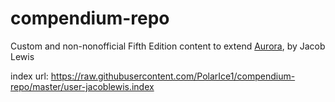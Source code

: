 # compendium-repo
Custom and non-nonofficial Fifth Edition content to extend [Aurora](https://aurorabuilder.com/), by Jacob Lewis

index url: https://raw.githubusercontent.com/PolarIce1/compendium-repo/master/user-jacoblewis.index
